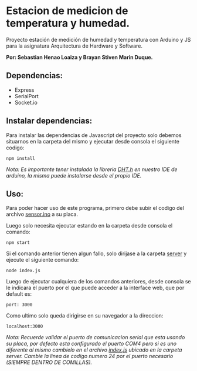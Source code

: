 # Estacion de medicion de temperatura y humedad.
Proyecto estación de medición de humedad y temperatura con Arduino y JS para la asignatura Arquitectura de Hardware y Software.

**Por: Sebastian Henao Loaiza y Brayan Stiven Marin Duque.**

## Dependencias:
- Express
- SerialPort
- Socket.io

## Instalar dependencias:
Para instalar las dependencias de Javascript del proyecto solo debemos situarnos en la carpeta del mismo y ejecutar desde consola el siguiente codigo:
```
npm install
```

*Nota: Es importante tener instalada la libreria [DHT.h](https://github.com/adafruit/DHT-sensor-library) en nuestro IDE de arduino, la misma puede instalarse desde el propio IDE.*

## Uso:
Para poder hacer uso de este programa, primero debe subir el codigo del archivo [sensor.ino](/sensor.ino) a su placa.

Luego solo necesita ejecutar estando en la carpeta desde consola el comando:
```
npm start
```

Si el comando anterior tienen algun fallo, solo dirijase a la carpeta [server](/server) y ejecute el siguiente comando:
```
node index.js
```

Luego de ejecutar cualquiera de los comandos anteriores, desde consola se le indicara el puerto por el que puede acceder a la interface web, que por default es:
```
port: 3000
```

Como ultimo solo queda dirigirse en su navegador a la direccion:
```
localhost:3000
```

*Nota: Recuerde validar el puerto de comunicacion serial que esta usando su placa, por defecto esta configurado el puerto COM4 pero si es uno diferente al mismo cambielo en el archivo [index.js](/server/index.js) ubicado en la carpeta server. Cambie la linea de codigo numero 24 por el puerto necesario (SIEMPRE DENTRO DE COMILLAS).*

